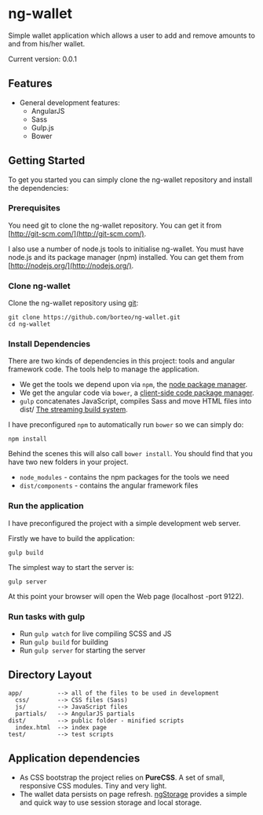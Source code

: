 ng-wallet
==========

Simple wallet application which allows a user to add and remove amounts to and from his/her wallet.

Current version: 0.0.1

## Features

- General development features:
  - AngularJS
  - Sass
  - Gulp.js 
  - Bower

## Getting Started

To get you started you can simply clone the ng-wallet repository and install the dependencies:

### Prerequisites

You need git to clone the ng-wallet repository. You can get it from
[http://git-scm.com/](http://git-scm.com/).

I also use a number of node.js tools to initialise ng-wallet. You must have node.js and its package manager (npm) installed. You can get them from [http://nodejs.org/](http://nodejs.org/).

### Clone ng-wallet

Clone the ng-wallet repository using [git](http://git-scm.com/):

```
git clone https://github.com/borteo/ng-wallet.git
cd ng-wallet
```

### Install Dependencies

There are two kinds of dependencies in this project: tools and angular framework code. The tools help to manage the application.

* We get the tools we depend upon via `npm`, the [node package manager](https://www.npmjs.org/).
* We get the angular code via `bower`, a [client-side code package manager](http://bower.io/).
* `gulp` concatenates JavaScript, compiles Sass and move HTML files into dist/ [The streaming build system](http://gulpjs.com/).


I have preconfigured `npm` to automatically run `bower` so we can simply do:

```
npm install
```

Behind the scenes this will also call `bower install`. You should find that you have two new folders in your project.

* `node_modules` - contains the npm packages for the tools we need
* `dist/components` - contains the angular framework files


### Run the application

I have preconfigured the project with a simple development web server. 

Firstly we have to build the application:

```
gulp build
```

The simplest way to start the server is:

```
gulp server
```

At this point your browser will open the Web page (localhost -port 9122).

### Run tasks with gulp
- Run `gulp watch` for live compiling SCSS and JS
- Run `gulp build` for building
- Run `gulp server` for starting the server

## Directory Layout

    app/          --> all of the files to be used in development
      css/        --> CSS files (Sass)
      js/         --> JavaScript files
      partials/   --> AngularJS partials
    dist/         --> public folder - minified scripts
      index.html  --> index page
    test/         --> test scripts


## Application dependencies

- As CSS bootstrap the project relies on __PureCSS__. A set of small, responsive CSS modules. Tiny and very light.
- The wallet data persists on page refresh. [ngStorage](https://github.com/gsklee/ngStorage) provides a simple and quick way to use session storage and local storage.

